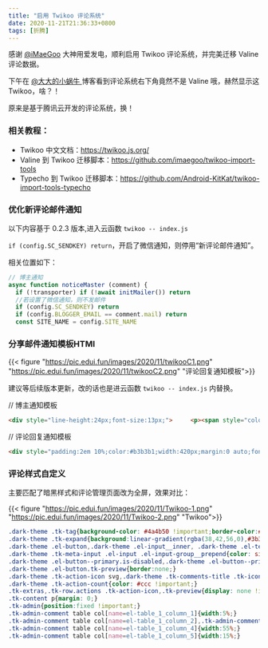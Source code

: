 ```yaml
---
title: "启用 Twikoo 评论系统"
date: 2020-11-21T21:36:33+0800
tags: [折腾]
---
```


感谢 [@iMaeGoo](https://www.imaegoo.com/) 大神用爱发电，顺利启用 Twikoo 评论系统，并完美迁移 Valine 评论数据。

下午在 [@大大的小蜗牛 ](https://eallion.com/) 博客看到评论系统右下角竟然不是 Valine 哦，赫然显示这 Twikoo，啥？！

原来是基于腾讯云开发的评论系统，换！

<!--more-->

### 相关教程：

- Twikoo 中文文档：<https://twikoo.js.org/>
- Valine 到 Twikoo 迁移脚本：<https://github.com/imaegoo/twikoo-import-tools>
- Typecho 到 Twikoo 迁移脚本：<https://github.com/Android-KitKat/twikoo-import-tools-typecho>

### 优化新评论邮件通知

以下内容基于 0.2.3 版本,进入云函数 `twikoo -- index.js`

`if (config.SC_SENDKEY) return`，开启了微信通知，则停用“新评论邮件通知”。

相关位置如下：

```javascript
// 博主通知
async function noticeMaster (comment) {
  if (!transporter) if (!await initMailer()) return
  //若设置了微信通知，则不发邮件
  if (config.SC_SENDKEY) return
  if (config.BLOGGER_EMAIL == comment.mail) return
  const SITE_NAME = config.SITE_NAME
```

### 分享邮件通知模板HTMl

{{< figure "https://pic.edui.fun/images/2020/11/twikooC1.png" "https://pic.edui.fun/images/2020/11/twikooC2.png" "评论回复通知模板">}}

建议等后续版本更新，改的话也是进云函数 `twikoo -- index.js` 内替换。

// 博主通知模板
```html
<div style="line-height:24px;font-size:13px;">     <p><span style="color:#3eae5f"> ${NICK} </span> 说：</p>     <p >${COMMENT}</p>     <p style="font-size:12px;line-height:12px;"><a style="color:#b3b3b1;text-decoration:none;" href="${POST_URL}" target="_blank">${POST_URL}</a></p> </div>
```

// 评论回复通知模板
```html
<div style="padding:2em 10%;color:#b3b3b1;width:420px;margin:0 auto;font-size:14px";> 	<p style="text-align:center;">Hi，<span style="color:#3eae5f"> ${PARENT_NICK} </span></p> 	<p style="font-size:13px;text-align:center;">有人回复了您在 <strong style="font-weight:bold"> ${SITE_NAME} </strong> 上的评论</p> 	<hr style="width:64px;border:0;border-bottom:1px solid #e5e5e5;margin:24px auto;">     <div style="color:#333;overflow:hidden;">     	<p style="display:inline-block;float:left;"><span style="color:#3eae5f;font-weight:bold"> 您 </span><span>说：</span></p>     	${PARENT_COMMENT}     </div>     <div style="color:#333;overflow:hidden;">      	<p style="display:inline-block;float:left;"><span style="color:#3eae5f;font-weight:bold"> ${NICK} </span><span>说：</span></p>      	${COMMENT}     </div>     <p><a style="color:#ffffff;text-decoration:none;display:inline-block;min-height:28px;line-height:28px;padding:0 13px;outline:0;background:#3eae5f;font-size:13px;text-align:center;font-weight:400;border:0;border-radius:999em" href="${POST_URL}" target="_blank">点击查看</a></p>     <hr style="width:64px;border:0;border-bottom:1px solid #e5e5e5;margin:24px auto;">     <p><a style="display:block;color:#b3b3b1;text-decoration:none;text-align:center;" href="${SITE_URL}" target="_blank"> ${SITE_NAME} </a></p> </div>
```

### 评论样式自定义

主要匹配了暗黑样式和评论管理页面改为全屏，效果对比：

{{< figure "https://pic.edui.fun/images/2020/11/Twikoo-1.png" "https://pic.edui.fun/images/2020/11/Twikoo-2.png" "Twikoo">}}

```css
.dark-theme .tk-tag{background-color: #4a4b50 !important;border-color:#434a56 !important;display: inline !important;padding: 2px 4px !important;}
.dark-theme .tk-expand{background:linear-gradient(rgba(38,42,56,0),#3b3d42) !important;}
.dark-theme .el-button,.dark-theme .el-input__inner, .dark-theme .el-textarea__inner, .dark-theme .tk-tag-green{color: silver !important;background-color: #252627 !important;border-color: #4a4b50 !important;}
.dark-theme .tk-meta-input .el-input .el-input-group__prepend{color: silver !important;background-color: #4a4b50 !important;border-color: #4a4b50 !important;}
.dark-theme .el-button--primary.is-disabled,.dark-theme .el-button--primary.is-disabled:active,.dark-theme .el-button--primary.is-disabled:focus,.dark-theme .el-button--primary.is-disabled:hover{color: #FFF !important;background-color: #252627 !important;border-color: #4a4b50 !important;}
.dark-theme .el-button.tk-preview{border:none;}
.dark-theme .tk-action-icon svg,.dark-theme .tk-comments-title .tk-icon svg{fill: #ccc !important;}
.dark-theme .tk-action-count{color: #ccc !important;}
.tk-extras,.tk-row.actions .tk-action-icon,.tk-preview{display: none !important;}
.tk-content p{margin: 0;}
.tk-admin{position:fixed !important;}
.tk-admin-comment table col[name=el-table_1_column_1]{width:5%;}
.tk-admin-comment table col[name=el-table_1_column_2],.tk-admin-comment table col[name=el-table_1_column_3]{width:10%;}
.tk-admin-comment table col[name=el-table_1_column_4]{width:55%;}
.tk-admin-comment table col[name=el-table_1_column_5]{width:15%;}
```